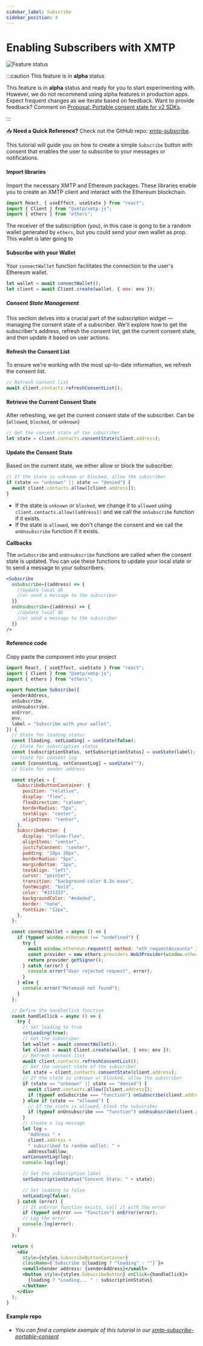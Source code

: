 ```yaml
---
sidebar_label: Subscribe
sidebar_position: 4
---
```


# Enabling Subscribers with XMTP

![Feature status](https://img.shields.io/badge/Feature_status-Alpha-orange)

:::caution This feature is in **alpha** status

This feature is in **alpha** status and ready for you to start experimenting with. However, we do not recommend using alpha features in production apps. Expect frequent changes as we iterate based on feedback. Want to provide feedback? Comment on [Proposal: Portable consent state for v2 SDKs](https://github.com/orgs/xmtp/discussions/49).

:::

<div class=" rabbit  p-5 ">

📥 <b>Need a Quick Reference?</b> Check out the GitHub repo: <a href="https://github.com/fabriguespe/xmtp-subscribe-portable-consent">xmtp-subscribe</a>.

</div>

This tutorial will guide you on how to create a simple `Subscribe` button with consent that enables the user to subscribe to your messages or notifications.

#### Import libraries

Import the necessary XMTP and Ethereum packages. These libraries enable you to create an XMTP client and interact with the Ethereum blockchain.

```jsx
import React, { useEffect, useState } from "react";
import { Client } from "@xmtp/xmtp-js";
import { ethers } from "ethers";
```

The receiver of the subscription (you), in this case is gong to be a random wallet generated by `ethers`, but you could send your own wallet as prop. This wallet is later going to

#### Subscribe with your Wallet

Your `connectWallet` function facilitates the connection to the user's Ethereum wallet.

```jsx
let wallet = await connectWallet();
let client = await Client.create(wallet, { env: env });
```

##### Consent State Management

This section delves into a crucial part of the subscription widget — managing the consent state of a subscriber. We'll explore how to get the subscriber's address, refresh the consent list, get the current consent state, and then update it based on user actions.

#### Refresh the Consent List

To ensure we're working with the most up-to-date information, we refresh the consent list.

```jsx
// Refresh content list
await client.contacts.refreshConsentList();
```

#### Retrieve the Current Consent State

After refreshing, we get the current consent state of the subscriber. Can be (`allowed`, `blocked`, or `unknown`)

```jsx
// Get the consent state of the subscriber
let state = client.contacts.consentState(client.address);
```

#### Update the Consent State

Based on the current state, we either allow or block the subscriber.

```jsx
// If the state is unknown or blocked, allow the subscriber
if (state == "unknown" || state == "denied") {
  await client.contacts.allow([client.address]);
}
```

- If the state is `unknown` or `blocked`, we change it to `allowed` using `client.contacts.allow([address])` and we call the `onSubscribe` function if it exists.
- If the state is `allowed`, we don't change the consent and we call the `onUnsubscribe` function if it exists.

**Callbacks**

The `onSubscribe` and `onUnsubscribe` functions are called when the consent state is updated. You can use these functions to update your local state or to send a message to your subscribers.

```jsx
<Subscribe
  onSubscribe={(address) => {
    //Update local db
    //or send a message to the subscriber
  }}
  onUnsubscribe={(address) => {
    //Update local db
    //or send a message to the subscriber
  }}
/>
```

#### Reference code

Copy paste the component into your project

```jsx
import React, { useEffect, useState } from "react";
import { Client } from "@xmtp/xmtp-js";
import { ethers } from "ethers";

export function Subscribe({
  senderAddress,
  onSubscribe,
  onUnsubscribe,
  onError,
  env,
  label = "Subscribe with your wallet",
}) {
  // State for loading status
  const [loading, setLoading] = useState(false);
  // State for subscription status
  const [subscriptionStatus, setSubscriptionStatus] = useState(label);
  // State for consent log
  const [consentLog, setConsentLog] = useState("");
  // State for sender address

  const styles = {
    SubscribeButtonContainer: {
      position: "relative",
      display: "flex",
      flexDirection: "column",
      borderRadius: "5px",
      textAlign: "center",
      alignItems: "center",
    },
    SubscribeButton: {
      display: "inline-flex",
      alignItems: "center",
      justifyContent: "center",
      padding: "10px 20px",
      borderRadius: "5px",
      marginBottom: "2px",
      textAlign: "left",
      cursor: "pointer",
      transition: "background-color 0.3s ease",
      fontWeight: "bold",
      color: "#333333",
      backgroundColor: "#ededed",
      border: "none",
      fontSize: "12px",
    },
  };

  const connectWallet = async () => {
    if (typeof window.ethereum !== "undefined") {
      try {
        await window.ethereum.request({ method: "eth_requestAccounts" });
        const provider = new ethers.providers.Web3Provider(window.ethereum);
        return provider.getSigner();
      } catch (error) {
        console.error("User rejected request", error);
      }
    } else {
      console.error("Metamask not found");
    }
  };

  // Define the handleClick function
  const handleClick = async () => {
    try {
      // Set loading to true
      setLoading(true);
      // Get the subscriber
      let wallet = await connectWallet();
      let client = await Client.create(wallet, { env: env });
      // Refresh content list
      await client.contacts.refreshConsentList();
      // Get the consent state of the subscriber
      let state = client.contacts.consentState(client.address);
      // If the state is unknown or blocked, allow the subscriber
      if (state == "unknown" || state == "denied") {
        await client.contacts.allow([client.address]);
        if (typeof onSubscribe === "function") onSubscribe(client.address);
      } else if (state == "allowed") {
        // If the state is allowed, block the subscriber
        if (typeof onUnsubscribe === "function") onUnsubscribe(client.address);
      }
      // Create a log message
      let log =
        "Address " +
        client.address +
        " subscribed to random wallet: " +
        addressToAllow;
      setConsentLog(log);
      console.log(log);

      // Set the subscription label
      setSubscriptionStatus("Consent State: " + state);

      // Set loading to false
      setLoading(false);
    } catch (error) {
      // If onError function exists, call it with the error
      if (typeof onError === "function") onError(error);
      // Log the error
      console.log(error);
    }
  };

  return (
    <div
      style={styles.SubscribeButtonContainer}
      className={`Subscribe ${loading ? "loading" : ""}`}>
      <small>Sender address: {senderAddress}</small>
      <button style={styles.SubscribeButton} onClick={handleClick}>
        {loading ? "Loading... " : subscriptionStatus}
      </button>
    </div>
  );
}
```

#### Example repo

- _You can find a complete example of this tutorial in our [xmtp-subscribe-portable-consent](https://github.com/fabriguespe/xmtp-subscribe-portable-consent)_
